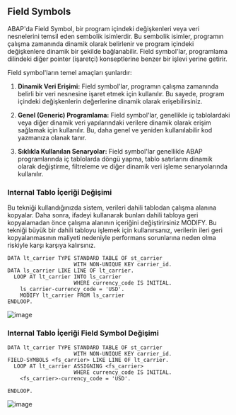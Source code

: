 ## Field Symbols

ABAP'da Field Symbol, bir program içindeki değişkenleri veya veri nesnelerini temsil eden sembolik isimlerdir. Bu sembolik isimler, programın çalışma zamanında dinamik olarak belirlenir ve program içindeki değişkenlere dinamik bir şekilde bağlanabilir. Field symbol'lar, programlama dilindeki diğer pointer (işaretçi) konseptlerine benzer bir işlevi yerine getirir.

Field symbol'ların temel amaçları şunlardır:

1. **Dinamik Veri Erişimi:** Field symbol'lar, programın çalışma zamanında belirli bir veri nesnesine işaret etmek için kullanılır. Bu sayede, program içindeki değişkenlerin değerlerine dinamik olarak erişebilirsiniz.

2. **Genel (Generic) Programlama:** Field symbol'lar, genellikle iç tablolardaki veya diğer dinamik veri yapılarındaki verilere dinamik olarak erişim sağlamak için kullanılır. Bu, daha genel ve yeniden kullanılabilir kod yazmanıza olanak tanır.

3. **Sıklıkla Kullanılan Senaryolar:** Field symbol'lar genellikle ABAP programlarında iç tablolarda döngü yapma, tablo satırlarını dinamik olarak değiştirme, filtreleme ve diğer dinamik veri işleme senaryolarında kullanılır.


### Internal  Tablo İçeriği Değişimi

Bu tekniği kullandığınızda sistem, verileri dahili tablodan çalışma alanına kopyalar. Daha sonra, ifadeyi kullanarak bunları dahili tabloya geri kopyalamadan önce çalışma alanının içeriğini değiştirirsiniz MODIFY.
Bu tekniği büyük bir dahili tabloyu işlemek için kullanırsanız, verilerin ileri geri kopyalanmasının maliyeti nedeniyle performans sorunlarına neden olma riskiyle karşı karşıya kalırsınız.

```cadence
DATA lt_carrier TYPE STANDARD TABLE OF st_carrier
                     WITH NON-UNIQUE KEY carrier_id.
DATA ls_carrier LIKE LINE OF lt_carrier.
  LOOP AT lt_carrier INTO ls_carrier
                     WHERE currency_code IS INITIAL.
    ls_carrier-currency_code = 'USD'.
    MODIFY lt_carrier FROM ls_carrier
ENDLOOP.
```
![image](https://github.com/sumeyyaakbulut/ABAP/assets/62395974/09cba751-de31-4002-a05a-ed0a4ea22ddc)

### Internal Tablo İçeriği Field Symbol Değişimi
```cadence
DATA lt_carrier TYPE STANDARD TABLE OF st_carrier
                     WITH NON-UNIQUE KEY carrier_id.
FIELD-SYMBOLS <fs_carrier> LIKE LINE OF lt_carrier.
  LOOP AT lt_carrier ASSIGNING <fs_carrier>
                     WHERE currency_code IS INITIAL.
    <fs_carrier>-currency_code = 'USD'.
    
ENDLOOP.
```
![image](https://github.com/sumeyyaakbulut/ABAP/assets/62395974/7a0c9be6-cd83-4482-a39a-bfddefd42008)
